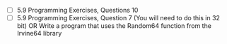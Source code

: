 - [ ] 5.9 Programming Exercises, Questions 10   
- [ ] 5.9 Programming Exercises, Question 7 (You will need to do this in 32 bit) OR Write a program that uses the Random64 function from the Irvine64 library
